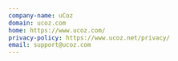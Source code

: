 ```yaml
---
company-name: uCoz
domain: ucoz.com
home: https://www.ucoz.com/
privacy-policy: https://www.ucoz.net/privacy/
email: support@ucoz.com
---
```




